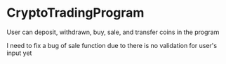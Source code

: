 # CryptoTradingProgram
User can deposit, withdrawn, buy, sale, and transfer coins in the program

I need to fix a bug of sale function due to there is no validation for user's input yet
